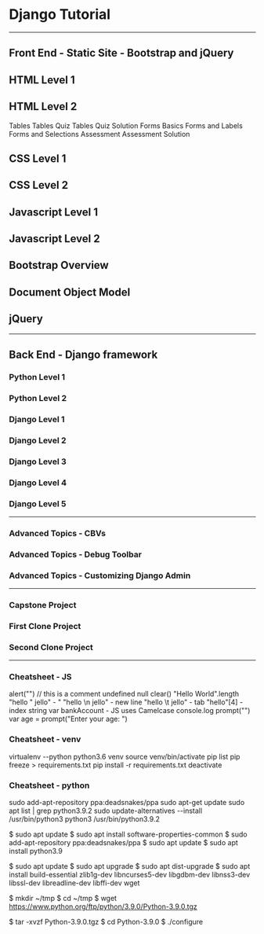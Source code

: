 # Django Tutorial
--------------------------------------------------------------------------------
## Front End - Static Site - Bootstrap and jQuery
## HTML Level 1
## HTML Level 2
  Tables
  Tables Quiz
  Tables Quiz Solution
  Forms Basics
  Forms and Labels
  Forms and Selections
  Assessment
  Assessment Solution

## CSS Level 1
## CSS Level 2
## Javascript Level 1
## Javascript Level 2
## Bootstrap Overview
## Document Object Model
## jQuery


--------------------------------------------------------------------------------
## Back End - Django framework
### Python Level 1
### Python Level 2

### Django Level 1
### Django Level 2
### Django Level 3
### Django Level 4
### Django Level 5


--------------------------------------------------------------------------------
### Advanced Topics - CBVs
### Advanced Topics - Debug Toolbar
### Advanced Topics - Customizing Django Admin


--------------------------------------------------------------------------------
### Capstone Project
### First Clone Project
### Second Clone Project


--------------------------------------------------------------------------------
### Cheatsheet - JS
alert("")
// this is a comment
undefined
null
clear()
"Hello World".length
"hello \" jello" - "
"hello \n jello" - new line
"hello \t jello" - tab
"hello"[4] - index string
var bankAccount - JS uses Camelcase
console.log
prompt("")
var age = prompt("Enter your age: ")



















### Cheatsheet - venv
virtualenv --python python3.6 venv
source venv/bin/activate
pip list
pip freeze > requirements.txt
pip install -r requirements.txt
deactivate

### Cheatsheet - python
sudo add-apt-repository ppa:deadsnakes/ppa
sudo apt-get update
sudo apt list | grep python3.9.2
sudo update-alternatives --install /usr/bin/python3 python3 /usr/bin/python3.9.2

$ sudo apt update
$ sudo apt install software-properties-common
$ sudo add-apt-repository ppa:deadsnakes/ppa
$ sudo apt update
$ sudo apt install python3.9

$ sudo apt update
$ sudo apt upgrade
$ sudo apt dist-upgrade
$ sudo apt install build-essential zlib1g-dev libncurses5-dev libgdbm-dev libnss3-dev libssl-dev libreadline-dev libffi-dev wget

$ mkdir ~/tmp
$ cd ~/tmp
$ wget https://www.python.org/ftp/python/3.9.0/Python-3.9.0.tgz

$ tar -xvzf Python-3.9.0.tgz
$ cd Python-3.9.0
$ ./configure
